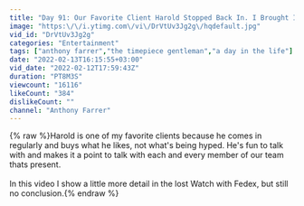 ```yaml
---
title: "Day 91: Our Favorite Client Harold Stopped Back In. I Brought In Some Heavy Hitting Inventory"
image: "https:\/\/i.ytimg.com\/vi\/DrVtUv3Jg2g\/hqdefault.jpg"
vid_id: "DrVtUv3Jg2g"
categories: "Entertainment"
tags: ["anthony farrer","the timepiece gentleman","a day in the life"]
date: "2022-02-13T16:15:55+03:00"
vid_date: "2022-02-12T17:59:43Z"
duration: "PT8M3S"
viewcount: "16116"
likeCount: "384"
dislikeCount: ""
channel: "Anthony Farrer"
---
```

{% raw %}Harold is one of my favorite clients because he comes in regularly and buys what he likes, not what's being hyped. He's fun to talk with and makes it a point to talk with each and every member of our team thats present.<br /><br />In this video I show a little more detail in the lost Watch with Fedex, but still no conclusion.{% endraw %}
